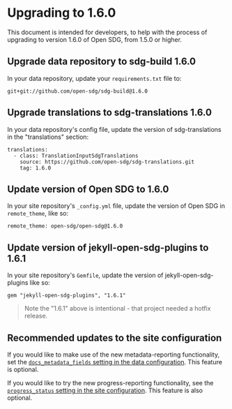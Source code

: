 <h1>Upgrading to 1.6.0</h1>

This document is intended for developers, to help with the process of upgrading to version 1.6.0 of Open SDG, from 1.5.0 or higher.

## Upgrade data repository to sdg-build 1.6.0

In your data repository, update your `requirements.txt` file to:

```
git+git://github.com/open-sdg/sdg-build@1.6.0
```

## Upgrade translations to sdg-translations 1.6.0

In your data repository's config file, update the version of sdg-translations in the "translations" section:

```
translations:
  - class: TranslationInputSdgTranslations
    source: https://github.com/open-sdg/sdg-translations.git
    tag: 1.6.0
```

## Update version of Open SDG to 1.6.0

In your site repository's `_config.yml` file, update the version of Open SDG in `remote_theme`, like so:

```
remote_theme: open-sdg/open-sdg@1.6.0
```

## Update version of jekyll-open-sdg-plugins to 1.6.1

In your site repository's `Gemfile`, update the version of jekyll-open-sdg-plugins like so:

```
gem "jekyll-open-sdg-plugins", "1.6.1"
```

> Note the "1.6.1" above is intentional - that project needed a hotfix release.

## Recommended updates to the site configuration

If you would like to make use of the new metadata-reporting functionality, set the [`docs_metadata_fields` setting in the data configuration](https://open-sdg.readthedocs.io/en/latest/data-configuration/#docs_metadata_fields). This feature is optional.

If you would like to try the new progress-reporting functionality, see the [`progress_status` setting in the site configuration](https://open-sdg.readthedocs.io/en/latest/configuration/#accessible_tabs). This feature is also optional.
